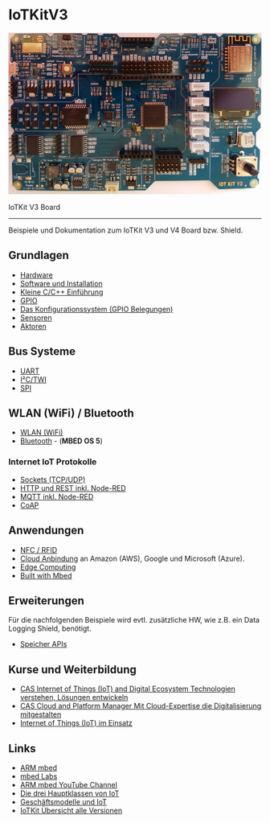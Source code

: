 IoTKitV3
========

![](images/IoTKit.png)

IoTKit V3 Board

- - -

Beispiele und Dokumentation zum IoTKit V3 und V4 Board bzw. Shield. 

## Grundlagen

* [Hardware](https://github.com/iotkitv4/iotkit)
* [Software und Installation](sw/)
* [Kleine C/C++ Einführung](ccpp/)
* [GPIO](https://github.com/iotkitv4/gpio)
* [Das Konfigurationssystem (GPIO Belegungen)](https://github.com/iotkitv4/iotkit/blob/main/Config.md)
* [Sensoren](https://github.com/iotkitv4/sensors)
* [Aktoren](https://github.com/iotkitv4/actors)

## Bus Systeme

* [UART](https://github.com/iotkitv4/uart)
* [I²C/TWI](https://github.com/iotkitv4/i2c)
* [SPI](https://github.com/iotkitv4/spi)

## WLAN (WiFi) / Bluetooth

* [WLAN (WiFi)](https://github.com/iotkitv4/wlan)
* [Bluetooth](https://github.com/mc-b/IoTKitV3/tree/master/bluetooth) - (**MBED OS 5**)

### Internet IoT Protokolle

* [Sockets (TCP/UDP)](tcpip/)
* [HTTP und REST inkl. Node-RED](https://github.com/iotkitv4/http) 
* [MQTT inkl. Node-RED](https://github.com/iotkitv4/mqtt)
* [CoAP](coap/)

## Anwendungen

* [NFC / RFID](https://github.com/iotkitv4/rfid)
* [Cloud Anbindung](https://github.com/iotkitv4/cloud) an Amazon (AWS), Google und Microsoft (Azure).
* [Edge Computing](https://github.com/iotkitv4/edge)
* [Built with Mbed](https://www.mbed.com/built-with-mbed/)

## Erweiterungen

Für die nachfolgenden Beispiele wird evtl. zusätzliche HW, wie z.B. ein Data Logging Shield, benötigt.

* [Speicher APIs](storage/)

## Kurse und Weiterbildung 

* [CAS Internet of Things (IoT) and Digital Ecosystem Technologien verstehen, Lösungen entwickeln](http://hslu.ch/casiot)
* [CAS Cloud and Platform Manager Mit Cloud-Expertise die Digitalisierung mitgestalten](http://hslu.ch/cascpm) 
* [Internet of Things (IoT) im Einsatz](https://www.digicomp.ch/d/IOTEIN)

## Links

* [ARM mbed](https://www.mbed.com)
* [mbed Labs](https://labs.mbed.com/)
* [ARM mbed YouTube Channel](https://www.youtube.com/channel/UCNcxd73dSceKtU77XWMOg8A)
* [Die drei Hauptklassen von IoT](https://www.arm.com/products/iot/soc)
* [Geschäftsmodelle und IoT](https://www.iot-lab.ch/publications/#whitepapers)
* [IoTKit Übersicht alle Versionen](https://github.com/mc-b/IoTKit#internet-der-dinge-kit)


